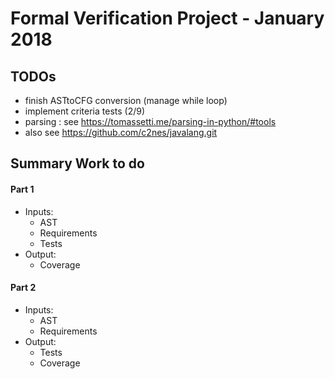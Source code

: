 # Formal Verification Project - January 2018

## TODOs
- finish ASTtoCFG conversion (manage while loop)
- implement criteria tests (2/9)
- parsing : see https://tomassetti.me/parsing-in-python/#tools
- also see https://github.com/c2nes/javalang.git

## Summary Work to do
#### Part 1
- Inputs:
    - AST
    - Requirements
    - Tests
- Output:
    - Coverage

#### Part 2
- Inputs:
    - AST
    - Requirements
- Output:
    - Tests
    - Coverage